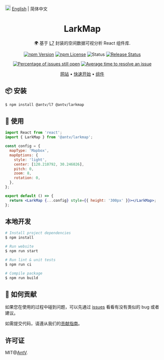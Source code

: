 <img src="https://gw.alipayobjects.com/zos/antfincdn/R8sN%24GNdh6/language.svg" width="18"> [English](./README.en-US.md) | 简体中文

<h1 align="center">LarkMap</h1>

<div align="center">

🌍 基于 <a href="https://github.com/antvis/L7">L7</a> 封装的空间数据可视分析 React 组件库.

<!-- [![NPM downloads](https://img.shields.io/npm/dm/@antv/larkmap.svg)](https://npmjs.com/@antv/larkmap) -->
<!-- ![Latest commit](https://badgen.net/github/last-commit/antvis/LarkMap) -->

[![npm Version](https://img.shields.io/npm/v/@antv/larkmap.svg)](https://www.npmjs.com/package/@antv/larkmap) [![npm License](https://img.shields.io/npm/l/@antv/larkmap.svg)](https://www.npmjs.com/package/@antv/larkmap) ![Status](https://badgen.net/github/status/antvis/LarkMap) [![Release Status](https://github.com/antvis/LarkMap/workflows/release/badge.svg?branch=master)](https://github.com/antvis/LarkMap/actions?query=workflow:release)

<!-- [![Coverage Status](https://coveralls.io/repos/github/antvis/LarkMap/badge.svg)](https://coveralls.io/github/antvis/LarkMap) -->

[![Percentage of issues still open](http://isitmaintained.com/badge/open/antvis/LarkMap.svg)](http://isitmaintained.com/project/antvis/LarkMap 'Percentage of issues still open') [![Average time to resolve an issue](http://isitmaintained.com/badge/resolution/antvis/LarkMap.svg)](http://isitmaintained.com/project/antvis/LarkMap 'Average time to resolve an issue')

<p align="center">
  <a href="https://larkmap.antv.antgroup.com">网站</a> •
  <a href="https://larkmap.antv.antgroup.com/guide">快速开始</a> •
  <a href="https://larkmap.antv.antgroup.com/components/lark-map">组件</a>
</p>

</div>

## 📦 安装

```bash
$ npm install @antv/l7 @antv/larkmap
```

## 🔨 使用

```jsx
import React from 'react';
import { LarkMap } from '@antv/larkmap';

const config = {
  mapType: 'Mapbox',
  mapOptions: {
    style: 'light',
    center: [120.210792, 30.246026],
    pitch: 0,
    zoom: 8,
    rotation: 0,
  },
};

export default () => {
  return <LarkMap {...config} style={{ height: '300px' }}></LarkMap>;
};
```

## 本地开发

```bash
# Install project dependencies
$ npm install

# Run website
$ npm run start

# Run lint & unit tests
$ npm run ci

# Compile package
$ npm run build
```

## 🤝 如何贡献

如果您在使用的过程中碰到问题，可以先通过 [issues](https://github.com/antvis/LarkMap/issues) 看看有没有类似的 bug 或者建议。

如需提交代码，请遵从我们的[贡献指南](https://www.yuque.com/docs/share/fc554034-9331-4cc3-be03-10a2d32b6459)。

## 许可证

MIT@[AntV](https://github.com/antvis).
